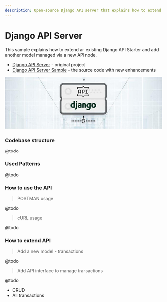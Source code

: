 ```yaml
---
description: Open-source Django API server that explains how to extend an existing codebase
---
```


# Django API Server

This sample explains how to extend an existing Django API Starter and add another model managed via a new API node. 

* [Django API Server](../../boilerplate-code/api-server-django.md) - original project
* [Django API Server Sample](https://github.com/app-generator/api-server-django-sample) - the source code with new enhancements 

![Django API Server - Cover Image.](../../.gitbook/assets/api-cover-django-xs.jpg)

### Codebase structure

@todo

### Used Patterns

@todo

### How to use the API

> POSTMAN usage

@todo

> cURL usage

@todo

### How to extend API

> Add a new model - transactions

@todo

> Add API interface to manage transactions

@todo

* CRUD
* All transactions 

